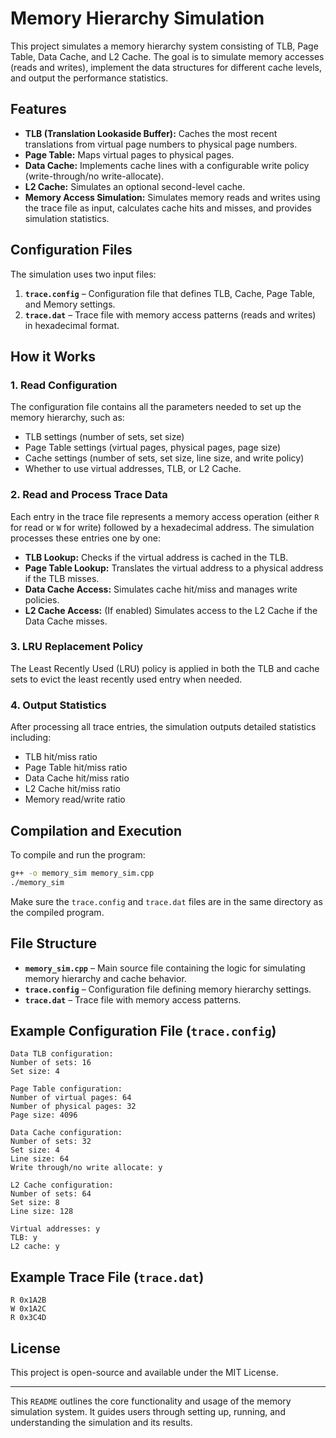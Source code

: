 # Memory Hierarchy Simulation

This project simulates a memory hierarchy system consisting of TLB, Page Table, Data Cache, and L2 Cache. The goal is to simulate memory accesses (reads and writes), implement the data structures for different cache levels, and output the performance statistics.

## Features

- **TLB (Translation Lookaside Buffer):** Caches the most recent translations from virtual page numbers to physical page numbers.
- **Page Table:** Maps virtual pages to physical pages.
- **Data Cache:** Implements cache lines with a configurable write policy (write-through/no write-allocate).
- **L2 Cache:** Simulates an optional second-level cache.
- **Memory Access Simulation:** Simulates memory reads and writes using the trace file as input, calculates cache hits and misses, and provides simulation statistics.
  
## Configuration Files

The simulation uses two input files:
1. **`trace.config`** – Configuration file that defines TLB, Cache, Page Table, and Memory settings.
2. **`trace.dat`** – Trace file with memory access patterns (reads and writes) in hexadecimal format.

## How it Works

### 1. Read Configuration
The configuration file contains all the parameters needed to set up the memory hierarchy, such as:
- TLB settings (number of sets, set size)
- Page Table settings (virtual pages, physical pages, page size)
- Cache settings (number of sets, set size, line size, and write policy)
- Whether to use virtual addresses, TLB, or L2 Cache.

### 2. Read and Process Trace Data
Each entry in the trace file represents a memory access operation (either `R` for read or `W` for write) followed by a hexadecimal address. The simulation processes these entries one by one:
- **TLB Lookup:** Checks if the virtual address is cached in the TLB.
- **Page Table Lookup:** Translates the virtual address to a physical address if the TLB misses.
- **Data Cache Access:** Simulates cache hit/miss and manages write policies.
- **L2 Cache Access:** (If enabled) Simulates access to the L2 Cache if the Data Cache misses.

### 3. LRU Replacement Policy
The Least Recently Used (LRU) policy is applied in both the TLB and cache sets to evict the least recently used entry when needed.

### 4. Output Statistics
After processing all trace entries, the simulation outputs detailed statistics including:
- TLB hit/miss ratio
- Page Table hit/miss ratio
- Data Cache hit/miss ratio
- L2 Cache hit/miss ratio
- Memory read/write ratio

## Compilation and Execution

To compile and run the program:
```bash
g++ -o memory_sim memory_sim.cpp
./memory_sim
```

Make sure the `trace.config` and `trace.dat` files are in the same directory as the compiled program.

## File Structure

- **`memory_sim.cpp`** – Main source file containing the logic for simulating memory hierarchy and cache behavior.
- **`trace.config`** – Configuration file defining memory hierarchy settings.
- **`trace.dat`** – Trace file with memory access patterns.

## Example Configuration File (`trace.config`)

```plaintext
Data TLB configuration:
Number of sets: 16
Set size: 4

Page Table configuration:
Number of virtual pages: 64
Number of physical pages: 32
Page size: 4096

Data Cache configuration:
Number of sets: 32
Set size: 4
Line size: 64
Write through/no write allocate: y

L2 Cache configuration:
Number of sets: 64
Set size: 8
Line size: 128

Virtual addresses: y
TLB: y
L2 cache: y
```

## Example Trace File (`trace.dat`)

```plaintext
R 0x1A2B
W 0x1A2C
R 0x3C4D
```

## License

This project is open-source and available under the MIT License.

---

This `README` outlines the core functionality and usage of the memory simulation system. It guides users through setting up, running, and understanding the simulation and its results.
